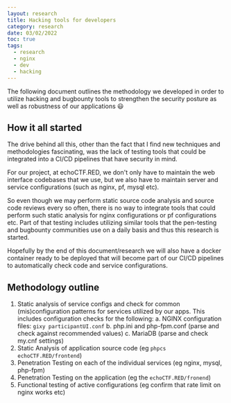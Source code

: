 ```yaml
---
layout: research
title: Hacking tools for developers
category: research
date: 03/02/2022
toc: true
tags:
  - research
  - nginx
  - dev
  - hacking
---
```


The following document outlines the methodology we developed in order to utilize hacking and bugbounty tools to strengthen the security posture as well as robustness of our applications 😃

## How it all started
The drive behind all this, other than the fact that I find new techniques and methodologies fascinating, was the lack of testing tools that could be integrated into a CI/CD pipelines that have security in mind.

For our project, at echoCTF.RED, we don't only have to maintain the web interface codebases that we use, but we also have to maintain server and service configurations (such as nginx, pf, mysql etc).

So even though we may perform static source code analysis and source code reviews every so often, there is no way to integrate tools that could perform such static analysis for nginx configurations or pf configurations etc. Part of that testing includes utilizing similar tools that the pen-testing and bugbounty communities use on a daily basis and thus this research is started.

Hopefully by the end of this document/research we will also have a docker container ready to be deployed that will become part of our CI/CD pipelines to automatically check code and service configurations.

## Methodology outline
1. Static analysis of service configs and check for common (mis)configuration patterns for services utilized by our apps. This includes configuration checks for the following:
  a. NGINX configuration files: `gixy participantUI.conf`
  b. php.ini and php-fpm.conf (parse and check against recommended values)
  c. MariaDB (parse and check my.cnf settings)
2. Static Analysis of application source code (eg `phpcs echoCTF.RED/frontend`)
3. Penetration Testing on each of the individual services (eg nginx, mysql, php-fpm)
4. Penetration Testing on the application (eg the `echoCTF.RED/fronend`)
5. Functional testing of active configurations (eg confirm that rate limit on nginx works etc)